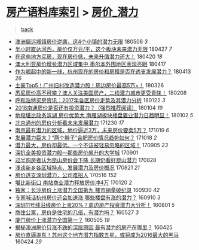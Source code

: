 [房产语料库索引](../../README.md)  > [房价_潜力](房价_潜力.md)
====
> [back](../README.md)

- [澳洲偏远城镇房价逆袭，这4个小镇的潜力无限](http://jkwz.applinzi.com/ittc/7100029046538896400.html#%E6%BE%B3%E6%B4%B2%E5%81%8F%E8%BF%9C%E5%9F%8E%E9%95%87%E6%88%BF%E4%BB%B7%E9%80%86%E8%A2%AD%EF%BC%8C%E8%BF%994%E4%B8%AA%E5%B0%8F%E9%95%87%E7%9A%84%E6%BD%9C%E5%8A%9B%E6%97%A0%E9%99%90) 180506 *3* 
- [半小时直达河西，房价仅万元/平，这个板块未来潜力无限](http://jkwz.applinzi.com/ittc/7096578440218280967.html#%E5%8D%8A%E5%B0%8F%E6%97%B6%E7%9B%B4%E8%BE%BE%E6%B2%B3%E8%A5%BF%EF%BC%8C%E6%88%BF%E4%BB%B7%E4%BB%85%E4%B8%87%E5%85%83%2F%E5%B9%B3%EF%BC%8C%E8%BF%99%E4%B8%AA%E6%9D%BF%E5%9D%97%E6%9C%AA%E6%9D%A5%E6%BD%9C%E5%8A%9B%E6%97%A0%E9%99%90) 180427 *7* 
- [在这些地方买房，现在房价低，未来升值潜力还大！](http://jkwz.applinzi.com/ittc/7094107731739018257.html#%E5%9C%A8%E8%BF%99%E4%BA%9B%E5%9C%B0%E6%96%B9%E4%B9%B0%E6%88%BF%EF%BC%8C%E7%8E%B0%E5%9C%A8%E6%88%BF%E4%BB%B7%E4%BD%8E%EF%BC%8C%E6%9C%AA%E6%9D%A5%E5%8D%87%E5%80%BC%E6%BD%9C%E5%8A%9B%E8%BF%98%E5%A4%A7%EF%BC%81) 180420 *18* 
- [澳大利亚房价增长潜力区域集中 墨尔本外围地区表现亮眼](http://jkwz.applinzi.com/ittc/7092917727276827658.html#%E6%BE%B3%E5%A4%A7%E5%88%A9%E4%BA%9A%E6%88%BF%E4%BB%B7%E5%A2%9E%E9%95%BF%E6%BD%9C%E5%8A%9B%E5%8C%BA%E5%9F%9F%E9%9B%86%E4%B8%AD+%E5%A2%A8%E5%B0%94%E6%9C%AC%E5%A4%96%E5%9B%B4%E5%9C%B0%E5%8C%BA%E8%A1%A8%E7%8E%B0%E4%BA%AE%E7%9C%BC) 180417  
- [作为崛起中的新一线，杭州现在的房价和房租是否在透支发展潜力？](http://jkwz.applinzi.com/ittc/7091478321764500490.html#%E4%BD%9C%E4%B8%BA%E5%B4%9B%E8%B5%B7%E4%B8%AD%E7%9A%84%E6%96%B0%E4%B8%80%E7%BA%BF%EF%BC%8C%E6%9D%AD%E5%B7%9E%E7%8E%B0%E5%9C%A8%E7%9A%84%E6%88%BF%E4%BB%B7%E5%92%8C%E6%88%BF%E7%A7%9F%E6%98%AF%E5%90%A6%E5%9C%A8%E9%80%8F%E6%94%AF%E5%8F%91%E5%B1%95%E6%BD%9C%E5%8A%9B%EF%BC%9F) 180413 *26* 
- [土豪Top5！广州旧村改造潜力股！周边房价最高5万+！](http://jkwz.applinzi.com/ittc/7084780808995079178.html#%E5%9C%9F%E8%B1%AATop5%EF%BC%81%E5%B9%BF%E5%B7%9E%E6%97%A7%E6%9D%91%E6%94%B9%E9%80%A0%E6%BD%9C%E5%8A%9B%E8%82%A1%EF%BC%81%E5%91%A8%E8%BE%B9%E6%88%BF%E4%BB%B7%E6%9C%80%E9%AB%985%E4%B8%87%2B%EF%BC%81) 180326  
- [悉尼房价高不可攀？澳人关注美国房产，二线潜力城市更受青睐！](http://jkwz.applinzi.com/ittc/7067783177370600465.html#%E6%82%89%E5%B0%BC%E6%88%BF%E4%BB%B7%E9%AB%98%E4%B8%8D%E5%8F%AF%E6%94%80%EF%BC%9F%E6%BE%B3%E4%BA%BA%E5%85%B3%E6%B3%A8%E7%BE%8E%E5%9B%BD%E6%88%BF%E4%BA%A7%EF%BC%8C%E4%BA%8C%E7%BA%BF%E6%BD%9C%E5%8A%9B%E5%9F%8E%E5%B8%82%E6%9B%B4%E5%8F%97%E9%9D%92%E7%9D%90%EF%BC%81) 180208  
- [呼和浩特买房资讯：2017年各区房价走势及其潜力分析](http://jkwz.applinzi.com/ittc/7061419468532483082.html#%E5%91%BC%E5%92%8C%E6%B5%A9%E7%89%B9%E4%B9%B0%E6%88%BF%E8%B5%84%E8%AE%AF%EF%BC%9A2017%E5%B9%B4%E5%90%84%E5%8C%BA%E6%88%BF%E4%BB%B7%E8%B5%B0%E5%8A%BF%E5%8F%8A%E5%85%B6%E6%BD%9C%E5%8A%9B%E5%88%86%E6%9E%90) 180122 *3* 
- [2018南通房价是否还有投资潜力？（强烈推荐阅读）](http://jkwz.applinzi.com/ittc/7054777169715135498.html#2018%E5%8D%97%E9%80%9A%E6%88%BF%E4%BB%B7%E6%98%AF%E5%90%A6%E8%BF%98%E6%9C%89%E6%8A%95%E8%B5%84%E6%BD%9C%E5%8A%9B%EF%BC%9F%EF%BC%88%E5%BC%BA%E7%83%88%E6%8E%A8%E8%8D%90%E9%98%85%E8%AF%BB%EF%BC%89) 180104 *19* 
- [地段堪比政务滨湖 房价优势大 南雁湖板块楼盘置业潜力日趋明显！](http://jkwz.applinzi.com/ittc/7053922341354996752.html#%E5%9C%B0%E6%AE%B5%E5%A0%AA%E6%AF%94%E6%94%BF%E5%8A%A1%E6%BB%A8%E6%B9%96+%E6%88%BF%E4%BB%B7%E4%BC%98%E5%8A%BF%E5%A4%A7+%E5%8D%97%E9%9B%81%E6%B9%96%E6%9D%BF%E5%9D%97%E6%A5%BC%E7%9B%98%E7%BD%AE%E4%B8%9A%E6%BD%9C%E5%8A%9B%E6%97%A5%E8%B6%8B%E6%98%8E%E6%98%BE%EF%BC%81) 180102 *5* 
- [北京通州的房价分析看未来发展潜力](http://jkwz.applinzi.com/ittc/7052978949162796048.html#%E5%8C%97%E4%BA%AC%E9%80%9A%E5%B7%9E%E7%9A%84%E6%88%BF%E4%BB%B7%E5%88%86%E6%9E%90%E7%9C%8B%E6%9C%AA%E6%9D%A5%E5%8F%91%E5%B1%95%E6%BD%9C%E5%8A%9B) 171230 *17* 
- [南京最有潜力的区域，地价逼近3万，未来房价要卖5万？](http://jkwz.applinzi.com/ittc/7026086166477145104.html#%E5%8D%97%E4%BA%AC%E6%9C%80%E6%9C%89%E6%BD%9C%E5%8A%9B%E7%9A%84%E5%8C%BA%E5%9F%9F%EF%BC%8C%E5%9C%B0%E4%BB%B7%E9%80%BC%E8%BF%913%E4%B8%87%EF%BC%8C%E6%9C%AA%E6%9D%A5%E6%88%BF%E4%BB%B7%E8%A6%81%E5%8D%965%E4%B8%87%EF%BC%9F) 171019 *6* 
- [发展潜力巨大？“两个胖子”合肥房价情况趋势如何？](http://jkwz.applinzi.com/ittc/7025879357002875921.html#%E5%8F%91%E5%B1%95%E6%BD%9C%E5%8A%9B%E5%B7%A8%E5%A4%A7%EF%BC%9F%E2%80%9C%E4%B8%A4%E4%B8%AA%E8%83%96%E5%AD%90%E2%80%9D%E5%90%88%E8%82%A5%E6%88%BF%E4%BB%B7%E6%83%85%E5%86%B5%E8%B6%8B%E5%8A%BF%E5%A6%82%E4%BD%95%EF%BC%9F) 171018 *2* 
- [潜力最大，房价却最低，一个不该被轻易忽略的区域！](http://jkwz.applinzi.com/ittc/7009787800071963664.html#%E6%BD%9C%E5%8A%9B%E6%9C%80%E5%A4%A7%EF%BC%8C%E6%88%BF%E4%BB%B7%E5%8D%B4%E6%9C%80%E4%BD%8E%EF%BC%8C%E4%B8%80%E4%B8%AA%E4%B8%8D%E8%AF%A5%E8%A2%AB%E8%BD%BB%E6%98%93%E5%BF%BD%E7%95%A5%E7%9A%84%E5%8C%BA%E5%9F%9F%EF%BC%81) 170905 *23* 
- [深扒全美投资潜力股—那些房价飙升的大学城](http://jkwz.applinzi.com/ittc/7002337121380336656.html#%E6%B7%B1%E6%89%92%E5%85%A8%E7%BE%8E%E6%8A%95%E8%B5%84%E6%BD%9C%E5%8A%9B%E8%82%A1%E2%80%94%E9%82%A3%E4%BA%9B%E6%88%BF%E4%BB%B7%E9%A3%99%E5%8D%87%E7%9A%84%E5%A4%A7%E5%AD%A6%E5%9F%8E) 170901  
- [过半购房者认为昆山房价会下降 长期仍看好昆山潜力](http://jkwz.applinzi.com/ittc/7006999381621081105.html#%E8%BF%87%E5%8D%8A%E8%B4%AD%E6%88%BF%E8%80%85%E8%AE%A4%E4%B8%BA%E6%98%86%E5%B1%B1%E6%88%BF%E4%BB%B7%E4%BC%9A%E4%B8%8B%E9%99%8D+%E9%95%BF%E6%9C%9F%E4%BB%8D%E7%9C%8B%E5%A5%BD%E6%98%86%E5%B1%B1%E6%BD%9C%E5%8A%9B) 170828  
- [浅谈新乡各区域特点、发展潜力及房价概况](http://jkwz.applinzi.com/ittc/7004258289322558480.html#%E6%B5%85%E8%B0%88%E6%96%B0%E4%B9%A1%E5%90%84%E5%8C%BA%E5%9F%9F%E7%89%B9%E7%82%B9%E3%80%81%E5%8F%91%E5%B1%95%E6%BD%9C%E5%8A%9B%E5%8F%8A%E6%88%BF%E4%BB%B7%E6%A6%82%E5%86%B5) 170821 *21* 
- [房价透支深圳潜力，公司难招人](http://jkwz.applinzi.com/ittc/6968289174347056133.html#%E6%88%BF%E4%BB%B7%E9%80%8F%E6%94%AF%E6%B7%B1%E5%9C%B3%E6%BD%9C%E5%8A%9B%EF%BC%8C%E5%85%AC%E5%8F%B8%E9%9A%BE%E6%8B%9B%E4%BA%BA) 170516 *152* 
- [堪比新街口 南站商业潜力释放房价冲4万](http://jkwz.applinzi.com/ittc/6925171454089102340.html#%E5%A0%AA%E6%AF%94%E6%96%B0%E8%A1%97%E5%8F%A3+%E5%8D%97%E7%AB%99%E5%95%86%E4%B8%9A%E6%BD%9C%E5%8A%9B%E9%87%8A%E6%94%BE%E6%88%BF%E4%BB%B7%E5%86%B24%E4%B8%87) 170120 *2* 
- [独家：长沙房价上涨潜力全国第九 楼市销量破纪录](http://jkwz.applinzi.com/ittc/6883616793565856773.html#%E7%8B%AC%E5%AE%B6%EF%BC%9A%E9%95%BF%E6%B2%99%E6%88%BF%E4%BB%B7%E4%B8%8A%E6%B6%A8%E6%BD%9C%E5%8A%9B%E5%85%A8%E5%9B%BD%E7%AC%AC%E4%B9%9D+%E6%A5%BC%E5%B8%82%E9%94%80%E9%87%8F%E7%A0%B4%E7%BA%AA%E5%BD%95) 160930 *42* 
- [专家喊话杭州房价还会加速涨 哪些楼盘有涨的潜力？](http://jkwz.applinzi.com/ittc/6876244074226516996.html#%E4%B8%93%E5%AE%B6%E5%96%8A%E8%AF%9D%E6%9D%AD%E5%B7%9E%E6%88%BF%E4%BB%B7%E8%BF%98%E4%BC%9A%E5%8A%A0%E9%80%9F%E6%B6%A8+%E5%93%AA%E4%BA%9B%E6%A5%BC%E7%9B%98%E6%9C%89%E6%B6%A8%E7%9A%84%E6%BD%9C%E5%8A%9B%EF%BC%9F) 160910 *3* 
- [深圳11号线沿线房价上涨20%？周边房产投资潜力大分析！](http://jkwz.applinzi.com/ittc/6861443923783975941.html#%E6%B7%B1%E5%9C%B311%E5%8F%B7%E7%BA%BF%E6%B2%BF%E7%BA%BF%E6%88%BF%E4%BB%B7%E4%B8%8A%E6%B6%A820%25%EF%BC%9F%E5%91%A8%E8%BE%B9%E6%88%BF%E4%BA%A7%E6%8A%95%E8%B5%84%E6%BD%9C%E5%8A%9B%E5%A4%A7%E5%88%86%E6%9E%90%EF%BC%81) 160801 *5* 
- [商住公寓，房价是住宅的几倍，有潜力吗？](http://jkwz.applinzi.com/ittc/6837014951058998277.html#%E5%95%86%E4%BD%8F%E5%85%AC%E5%AF%93%EF%BC%8C%E6%88%BF%E4%BB%B7%E6%98%AF%E4%BD%8F%E5%AE%85%E7%9A%84%E5%87%A0%E5%80%8D%EF%BC%8C%E6%9C%89%E6%BD%9C%E5%8A%9B%E5%90%97%EF%BC%9F) 160527 *3* 
- [厦门房价上涨潜力全国第一？](http://jkwz.applinzi.com/ittc/6828784389164893189.html#%E5%8E%A6%E9%97%A8%E6%88%BF%E4%BB%B7%E4%B8%8A%E6%B6%A8%E6%BD%9C%E5%8A%9B%E5%85%A8%E5%9B%BD%E7%AC%AC%E4%B8%80%EF%BC%9F) 160505 *19* 
- [揭秘澳洲房价只涨不跌的深层原因 最有潜力的房产在哪里？](http://jkwz.applinzi.com/ittc/6824964594053153797.html#%E6%8F%AD%E7%A7%98%E6%BE%B3%E6%B4%B2%E6%88%BF%E4%BB%B7%E5%8F%AA%E6%B6%A8%E4%B8%8D%E8%B7%8C%E7%9A%84%E6%B7%B1%E5%B1%82%E5%8E%9F%E5%9B%A0+%E6%9C%80%E6%9C%89%E6%BD%9C%E5%8A%9B%E7%9A%84%E6%88%BF%E4%BA%A7%E5%9C%A8%E5%93%AA%E9%87%8C%EF%BC%9F) 160425  
- [房价直逼湖东！苏州这个地方潜力指数五星，或将成为2016最大的黑马](http://jkwz.applinzi.com/ittc/6824785484110627845.html#%E6%88%BF%E4%BB%B7%E7%9B%B4%E9%80%BC%E6%B9%96%E4%B8%9C%EF%BC%81%E8%8B%8F%E5%B7%9E%E8%BF%99%E4%B8%AA%E5%9C%B0%E6%96%B9%E6%BD%9C%E5%8A%9B%E6%8C%87%E6%95%B0%E4%BA%94%E6%98%9F%EF%BC%8C%E6%88%96%E5%B0%86%E6%88%90%E4%B8%BA2016%E6%9C%80%E5%A4%A7%E7%9A%84%E9%BB%91%E9%A9%AC) 160424 *29* 
